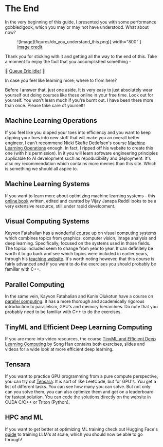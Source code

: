 # The End

In the very beginning of this guide, I presented you with some performance gobbledigook, which you may or may
not have understood. What about now?

<figure markdown>
![Image](figures/do_you_understand_this.png){ width="800" }
<figcaption>
<a href="https://burn.dev/docs/burn/"> Image credit </a>
</figcaption>
</figure>

Thank you for sticking with it and getting all the way to the end of this. Take a moment to enjoy the fact that you
accomplished something -

🌌 [Queue Eric Idle!][0] 🌌

In case you feel like learning more; where to from here?

Before I answer that, just one aside. It is very easy to just absolutely wear yourself
out doing courses like these online in your free time. Look out for yourself. You won't
learn much if you're burnt out. I have been there more than once. Please take care of yourself!

## Machine Learning Operations
If you feel like you dipped your toes into efficiency and you want to keep dipping your toes
into new stuff that will make you an overall better engineer, I can't recommend Nicki
Skafte Detlefsen's course [Machine Learning Operations][5] enough. In fact, I ripped off
his website to create this one (with his permission). In it you will learn software engineering
principles applicable to AI development such as repoducibility and deployment. It's also my
recommendation which contains more memes than this site. Which is something we should all
aspire to.

## Machine Learning Systems
If you want to learn more about optimizing machine learning systems - this [online book][4] written,
edited and curated by Vijay Janapa Reddi looks to be a very extensive resource, still under
rapid development.

## Visual Computing Systems
Kayvon Fatahalian has a [wonderful course][1] up on visual computing systems which combines topics
from graphics, computer vision, image analysis and deep learning. Specifically, focused on the
systems used in those fields. The topics included seem to change from year to year.
It can definitely be worth it to go back and see which topics
were included in earlier years, through his [teaching website][2]. It's worth noting however,
that this course is fairly advanced and if you want to do the exercises you should probably
be familiar with C++.

## Parallel Computing
In the same vein, Kayvon Fatahalian and Kunle Olukotun have a course on [parallel computing][3].
It has a more thorough and academically rigorous introduction to parallelism, GPU's
and memory hierarchies. Do note that you probably need to be familiar
with C++ to do the exercises.

## TinyML and Efficient Deep Learning Computing
If you are more into video resources, the course [TinyML and Efficient Deep Learning Computing][6]
by Song Han contains both exercises, slides and videos for a wide look at more
efficient deep learning.

## Tensara
If you want to practice GPU programming from a pure compute perspective, you can try out
[Tensara][7]. It is sort of like LeetCode, but for GPU's. You get a list of different
tasks. You can see how many you can solve. But not only can you solve them, you can also
optimize them and get on a leaderboard for fastest solution. You can code the solutions
directly on the website in CUDA C/C++ or Triton (Python).

## HPC and ML
If you want to get better at optimizing ML training check out Hugging Face's [guide][8] to training LLM's
at scale, which you should now be able to go through!

[0]: https://www.youtube.com/watch?v=buqtdpuZxvk
[1]: https://gfxcourses.stanford.edu/cs348k/spring24
[2]: https://graphics.stanford.edu/~kayvonf/
[3]: https://gfxcourses.stanford.edu/cs149/fall24
[4]: https://mlsysbook.ai/
[5]: https://skaftenicki.github.io/dtu_mlops/
[6]: https://efficientml.ai
[7]: https://tensara.org/
[8]: https://huggingface.co/spaces/nanotron/ultrascale-playbook
